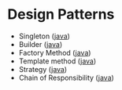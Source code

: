 # Design Patterns
* Singleton ([java](Patterns/src/Singleton.java))
* Builder ([java](Patterns/src/BuilderPattern.java))
* Factory Method ([java](Patterns/src/FactoryMethod.java))
* Template method ([java](Patterns/src/TemplateMethod.java))
* Strategy ([java](Patterns/src/Strategy.java))
* Chain of Responsibility ([java](Patterns/src/ChainOfResponsibility.java))
